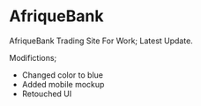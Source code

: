 # AfriqueBank

AfriqueBank Trading Site For Work; Latest Update.

Modifictions;

* Changed color to blue
* Added mobile mockup
* Retouched UI

